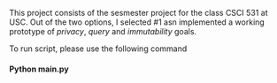 This project consists of the sesmester project for the class CSCI 531 at USC. Out of the two options, I selected #1 asn implemented a working prototype of *privacy*, *query* and *immutability* goals.

To run script, please use the following command

#### **Python main.py**